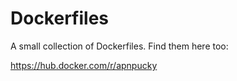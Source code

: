 # Dockerfiles

A small collection of Dockerfiles. Find them here too:

https://hub.docker.com/r/apnpucky
